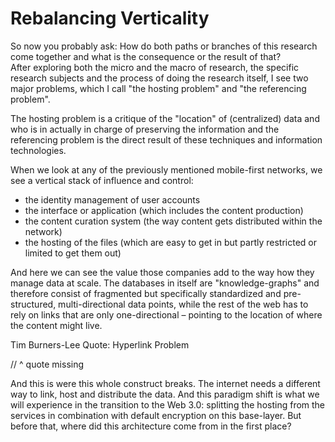 Rebalancing Verticality
=======================

So now you probably ask: How do both paths or branches of this research come together and what is the consequence or the result of that?  
After exploring both the micro and the macro of research, the specific research subjects and the process of doing the research itself, I see two major problems, which I call "the hosting problem" and "the referencing problem".

The hosting problem is a critique of the "location" of (centralized) data and who is in actually in charge of preserving the information and the referencing problem is the direct result of these techniques and information technologies.

When we look at any of the previously mentioned mobile-first networks, we see a vertical stack of influence and control:
- the identity management of user accounts
- the interface or application (which includes the content production)
- the content curation system (the way content gets distributed within the network)
- the hosting of the files (which are easy to get in but partly restricted or limited to get them out)

And here we can see the value those companies add to the way how they manage data at scale. The databases in itself are "knowledge-graphs" and therefore consist of fragmented but specifically standardized and pre-structured, multi-directional data points, while the rest of the web has to rely on links that are only one-directional – pointing to the location of where the content might live.

Tim Burners-Lee Quote: Hyperlink Problem

// ^ quote missing

And this is were this whole construct breaks. The internet needs a different way to link, host and distribute the data. And this paradigm shift is what we will experience in the transition to the Web 3.0: splitting the hosting from the services in combination with default encryption on this base-layer.
But before that, where did this architecture come from in the first place?

